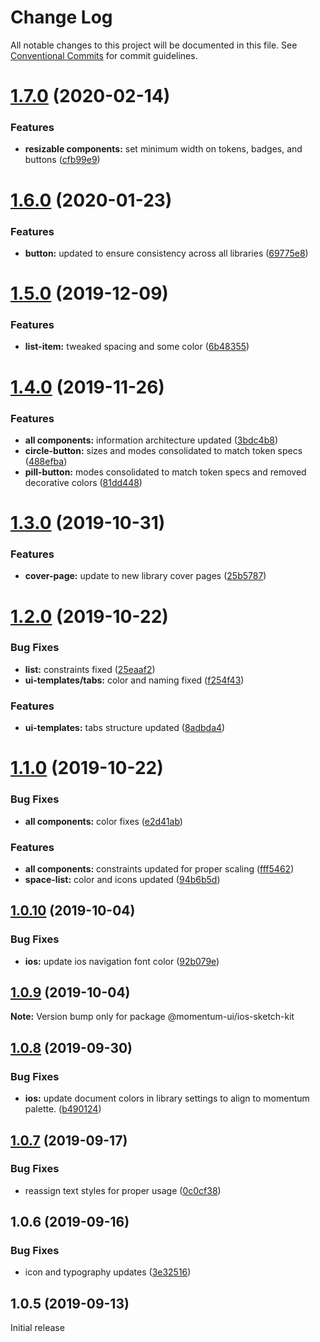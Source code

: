# Change Log

All notable changes to this project will be documented in this file.
See [Conventional Commits](https://conventionalcommits.org) for commit guidelines.

# [1.7.0](https://github.com/momentum-design/momentum-design-kit/compare/@momentum-ui/ios-sketch-kit@1.6.0...@momentum-ui/ios-sketch-kit@1.7.0) (2020-02-14)


### Features

* **resizable components:** set minimum width on tokens, badges, and buttons ([cfb99e9](https://github.com/momentum-design/momentum-design-kit/commit/cfb99e9))





# [1.6.0](https://github.com/momentum-design/momentum-design-kit/compare/@momentum-ui/ios-sketch-kit@1.5.0...@momentum-ui/ios-sketch-kit@1.6.0) (2020-01-23)


### Features

* **button:** updated to ensure consistency across all libraries ([69775e8](https://github.com/momentum-design/momentum-design-kit/commit/69775e8))





# [1.5.0](https://github.com/momentum-design/momentum-design-kit/compare/@momentum-ui/ios-sketch-kit@1.4.0...@momentum-ui/ios-sketch-kit@1.5.0) (2019-12-09)


### Features

* **list-item:** tweaked spacing and some color ([6b48355](https://github.com/momentum-design/momentum-design-kit/commit/6b48355))





# [1.4.0](https://github.com/momentum-design/momentum-design-kit/compare/@momentum-ui/ios-sketch-kit@1.3.0...@momentum-ui/ios-sketch-kit@1.4.0) (2019-11-26)


### Features

* **all components:** information architecture updated ([3bdc4b8](https://github.com/momentum-design/momentum-design-kit/commit/3bdc4b8))
* **circle-button:** sizes and modes consolidated to match token specs ([488efba](https://github.com/momentum-design/momentum-design-kit/commit/488efba))
* **pill-button:** modes consolidated to match token specs and removed decorative colors ([81dd448](https://github.com/momentum-design/momentum-design-kit/commit/81dd448))





# [1.3.0](https://github.com/momentum-design/momentum-design-kit/compare/@momentum-ui/ios-sketch-kit@1.2.0...@momentum-ui/ios-sketch-kit@1.3.0) (2019-10-31)


### Features

* **cover-page:** update to new library cover pages ([25b5787](https://github.com/momentum-design/momentum-design-kit/commit/25b5787))





# [1.2.0](https://github.com/momentum-design/momentum-design-kit/compare/@momentum-ui/ios-sketch-kit@1.1.0...@momentum-ui/ios-sketch-kit@1.2.0) (2019-10-22)


### Bug Fixes

* **list:** constraints fixed ([25eaaf2](https://github.com/momentum-design/momentum-design-kit/commit/25eaaf2))
* **ui-templates/tabs:** color and naming fixed ([f254f43](https://github.com/momentum-design/momentum-design-kit/commit/f254f43))


### Features

* **ui-templates:** tabs structure updated ([8adbda4](https://github.com/momentum-design/momentum-design-kit/commit/8adbda4))





# [1.1.0](https://github.com/momentum-design/momentum-design-kit/compare/@momentum-ui/ios-sketch-kit@1.0.10...@momentum-ui/ios-sketch-kit@1.1.0) (2019-10-22)


### Bug Fixes

* **all components:** color fixes ([e2d41ab](https://github.com/momentum-design/momentum-design-kit/commit/e2d41ab))


### Features

* **all components:** constraints updated for proper scaling ([fff5462](https://github.com/momentum-design/momentum-design-kit/commit/fff5462))
* **space-list:** color and icons updated ([94b6b5d](https://github.com/momentum-design/momentum-design-kit/commit/94b6b5d))





## [1.0.10](https://github.com/momentum-design/momentum-design-kit/compare/@momentum-ui/ios-sketch-kit@1.0.9...@momentum-ui/ios-sketch-kit@1.0.10) (2019-10-04)


### Bug Fixes

* **ios:** update ios navigation font color ([92b079e](https://github.com/momentum-design/momentum-design-kit/commit/92b079e))





## [1.0.9](https://github.com/momentum-design/momentum-design-kit/compare/@momentum-ui/ios-sketch-kit@1.0.8...@momentum-ui/ios-sketch-kit@1.0.9) (2019-10-04)

**Note:** Version bump only for package @momentum-ui/ios-sketch-kit





## [1.0.8](https://github.com/momentum-design/momentum-design-kit/compare/@momentum-ui/ios-sketch-kit@1.0.7...@momentum-ui/ios-sketch-kit@1.0.8) (2019-09-30)


### Bug Fixes

* **ios:** update document colors in library settings to align to momentum palette. ([b490124](https://github.com/momentum-design/momentum-design-kit/commit/b490124))





## [1.0.7](https://github.com/momentum-design/momentum-design-kit/compare/@momentum-ui/ios-sketch-kit@1.0.6...@momentum-ui/ios-sketch-kit@1.0.7) (2019-09-17)


### Bug Fixes

* reassign text styles for proper usage ([0c0cf38](https://github.com/momentum-design/momentum-design-kit/commit/0c0cf38))





## 1.0.6 (2019-09-16)


### Bug Fixes

* icon and typography updates ([3e32516](https://github.com/momentum-design/momentum-design-kit/commit/3e32516))





## 1.0.5 (2019-09-13)

Initial release

